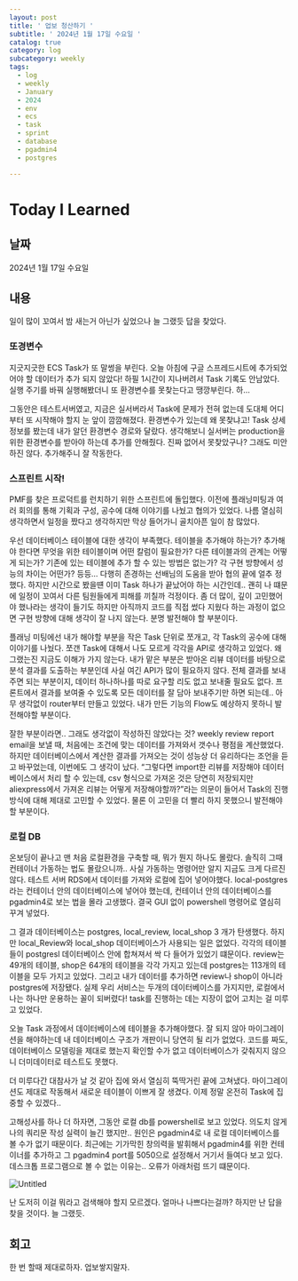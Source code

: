 ```yaml
---
layout: post
title: ' 업보 청산하기 '
subtitle: ' 2024년 1월 17일 수요일 '
catalog: true
category: log
subcategory: weekly
tags:
  - log
  - weekly
  - January
  - 2024
  - env
  - ecs
  - task
  - sprint
  - database
  - pgadmin4
  - postgres

---
```


# Today I Learned

## 날짜

2024년 1월 17일 수요일

## 내용

일이 많이 꼬여서 밤 새는거 아닌가 싶었으나 늘 그랬듯 답을 찾았다.

### 또경변수

 지긋지긋한 ECS Task가 또 말썽을 부린다. 오늘 아침에 구글 스프레드시트에 추가되었어야 할 데이터가 추가 되지 않았다! 하필 1시간이 지나버려서 Task 기록도 안남았다. 실행 주기를 바꿔 실행해봤더니 또 환경변수를 못찾는다고 땡깡부린다.  하…

 그동안은 테스트서버였고, 지금은 실서버라서 Task에 문제가 전혀 없는데 도대체 어디부터 또 시작해야 할지 눈 앞이 깜깜해졌다. 환경변수가 있는데 왜 못찾냐고! Task 상세정보를 봤는데 내가 알던 환경변수 경로와 달랐다. 생각해보니 실서버는 production을 위한 환경변수를 받아야 하는데 추가를 안해줬다. 진짜 없어서 못찾았구나? 그래도 미안하진 않다. 추가해주니 잘 작동한다.

### 스프린트 시작!

 PMF를 찾은 프로덕트를 런치하기 위한 스프린트에 돌입했다. 이전에 플래닝미팅과 여러 회의를 통해 기획과 구성, 공수에 대해 이야기를 나눴고 협의가 있었다. 나름 열심히 생각하면서 일정을 짰다고 생각하지만 막상 들어가니 골치아픈 일이 참 많았다.

 우선 데이터베이스 테이블에 대한 생각이 부족했다. 테이블을 추가해야 하는가? 추가해야 한다면 무엇을 위한 테이블이며 어떤 칼럼이 필요한가? 다른 테이블과의 관계는 어떻게 되는가? 기존에 있는 테이블에 추가 할 수 있는 방법은 없는가? 각 구현 방향에서 성능의 차이는 어떤가? 등등… 다행히 존경하는 선배님의 도움을 받아 협의 끝에 얼추 정했다. 하지만 시간으로 봤을떈 이미 Task 하나가 끝났어야 하는 시간인데..  괜히 나 떄문에 일정이 꼬여서 다른 팀원들에게 피해를 끼칠까 걱정이다. 좀 더 많이, 깊이 고민했어야 했나라는 생각이 들기도 하지만 아직까지 코드를 직접 썼다 지웠다 하는 과정이 없으면 구현 방향에 대해 생각이 잘 나지 않는다. 분명 발전해야 할 부분이다.

 플래닝 미팅에선 내가 해야할 부분을 작은 Task 단위로 쪼개고, 각 Task의 공수에 대해 이야기를 나눴다. 쪼갠 Task에 대해서 나도 모르게 각각을 API로 생각하고 있었다. 왜 그랬는진 지금도 이해가 가지 않는다. 내가 맡은 부분은 받아온 리뷰 데이터를 바탕으로 분석 결과를 도출하는 부분인데 사실 여긴 API가 많이 필요하지 않다. 전체 결과를 보내주면 되는 부분이지, 데이터 하나하나를 따로 요구할 리도 없고 보내줄 필요도 없다. 프론트에서 결과를 보여줄 수 있도록 모든 데이터를 잘 담아 보내주기만 하면 되는데.. 아무 생각없이 router부터 만들고 있었다. 내가 만든 기능의 Flow도 예상하지 못하니 발전해야할 부분이다.

 잘한 부분이라면.. 그래도 생각없이 작성하진 않았다는 것? weekly review report email을 보낼 때, 처음에는 조건에 맞는 데이터를 가져와서 갯수나 평점을 계산했었다. 하지만 데이터베이스에서 계산한 결과를 가져오는 것이 성능상 더 유리하다는 조언을 듣고 바꾸었는데, 이번에도 그 생각이 났다. “그렇다면 import한 리뷰를 저장해야 데이터베이스에서 처리 할 수 있는데, csv 형식으로 가져온 것은 당연히 저장되지만 aliexpress에서 가져온 리뷰는 어떻게 저장해야할까?”라는 의문이 들어서 Task의 진행 방식에 대해 제대로 고민할 수 있었다. 물론 이 고민을 더 빨리 하지 못했으니 발전해야 할 부분이다.

### 로컬 DB

 온보딩이 끝나고 맨 처음 로컬환경을 구축할 때, 뭐가 뭔지 하나도 몰랐다. 솔직히 그때 컨테이너 가동하는 법도 몰랐으니까.. 사실 가동하는 명령어만 알지 지금도 크게 다르진 않다. 테스트 서버 RDS에서 데이터를 가져와 로컬에 집어 넣어야했다. local-postgres 라는 컨테이너 안의 데이터베이스에 넣어야 했는데, 컨테이너 안의 데이터베이스를 pgadmin4로 보는 법을 몰라 고생했다. 결국 GUI 없이 powershell 명령어로 열심히 꾸겨 넣었다.

 그 결과 데이터베이스는 postgres, local_review, local_shop 3 개가 탄생했다. 하지만 local_Review와 local_shop 데이터베이스가 사용되는 일은 없었다. 각각의 테이블들이 postgresl 데이터베이스 안에 합쳐져서 싹 다 들어가 있었기 떄문이다. review는 49개의 테이블, shop은 64개의 테이블을 각각 가지고 있는데 postgres는 113개의 테이블을 모두 가지고 있었다. 그리고 내가 데이터를 추가하면 review나 shop이 아니라 postgres에 저장됐다. 실제 우리 서비스는 두개의 데이터베이스를 가지지만, 로컬에서 나는 하나만 운용하는 꼴이 되버렸다! task를 진행하는 데는 지장이 없어 고치는 걸 미루고 있었다.

 오늘 Task 과정에서 데이터베이스에 테이블을 추가해야했다. 잘 되지 않아 마이그레이션을 해야하는데 내 데이터베이스 구조가 개판이니 당연히 될 리가 없었다. 코드를 짜도, 데이터베이스 모델링을 제대로 했는지 확인할 수가 없고 데이터베이스가 갖춰지지 않으니 더미데이터로 테스트도 못했다.

 더 미루다간 대참사가 날 것 같아 집에 와서 열심히 뚝딱거린 끝에 고쳐냈다. 마이그레이션도 제대로 작동해서 새로운 테이블이 이쁘게 잘 생겼다. 이제 정말 온전히 Task에 집중할 수 있겠다.. 

 고해성사를 하나 더 하자면, 그동안 로컬 db를 powershell로 보고 있었다. 의도치 않게 나의 쿼리문 작성 실력이 늘긴 했지만.. 원인은 pgadmin4로 내 로컬 데이터베이스를 볼 수가 없기 때문이다. 최근에는 기가막힌 창의력을 발휘해서 pgadmin4를 위한 컨테이너를 추가하고 그 pgadmin4 port를 5050으로 설정해서 거기서 들여다 보고 있다. 데스크톱 프로그램으로 볼 수 없는 이유는.. 오류가 아래처럼 뜨기 떄문이다.

![Untitled]([https://cdn/](https://cdn.jsdelivr.net/gh/junsoopooh/importunate-dev.github.io/img/log/log240117/log240117.webp))

난 도저히 이걸 뭐라고 검색해야 할지 모르겠다. 얼마나 나쁘다는걸까? 하지만 난 답을 찾을 것이다. 늘 그랬듯.

## 회고

한 번 할때 제대로하자. 업보쌓지말자.
